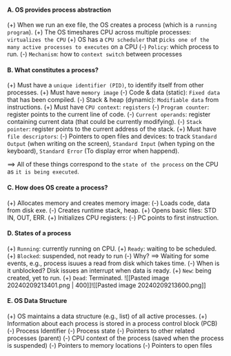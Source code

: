 #### A. OS provides process abstraction
(+) When we run an exe file, the OS creates a process (which is a `running program`).
(+) The OS timeshares CPU across multiple processes: `virtualizes the CPU`
(+) OS has a `CPU scheduler` that p`icks one of the many active processes to executes` on a CPU
	(-) `Policy`: which process to run.
	(-) `Mechanism`: how to `context switch` between processes

#### B. What constitutes a process?
(+) Must have a `unique identifier (PID)`, to identify itself from other processes.
(+) Must have `memory image`
	(-) Code & data (static): `Fixed data` that has been compiled.
	(-) Stack & heap (dynamic):  `Modifiable data` from instructions.
(+) Must have `CPU context`: `registers`
	(-) `Program counter`: register points to the current line of code.
	(-) `Current operands`: register containing current data (that could be currently modifying).
	(-) `Stack pointer`: register points to the current address of the stack.
(+) Must have `file descriptors`:
	(-) Pointers to open files and devices: to track `Standard Output` (when writing on the screen), `Standard Input` (when typing on the keyboard), `Standard Error` (To display error when happend).

==> All of these things correspond to the `state of the process` on the CPU as `it is being executed`.

#### C. How does OS create a process?
(+) Allocates memory and creates memory image:
	(-) Loads code, data from disk exe.
	(-) Creates runtime stack, heap.
(+) Opens basic files: STD IN, OUT, ERR.
(+) Initializes CPU registers:
	(-) PC points to first instruction.

#### D. States of a process
(+) `Running`: currently running on CPU.
(+) `Ready`: waiting to be scheduled.
(+) `Blocked`: suspended, not ready to run
	(-) Why? ==> Waiting for some events, e.g., process isuues a read from disk which takes time.
	(-) When is it unblocked? Disk issues an interrupt when data is ready.
(+) `New`: being created, yet to run.
(+) `Dead`: Terminated.
![[Pasted image 20240209213401.png | 400]]![[Pasted image 20240209213600.png]]
#### E. OS Data Structure
(+) OS maintains a data structure (e.g., list) of all active processes.
(+) Information about each process is stored in a process control block (PCB)
	(-) Process Identifier
	(-) Process state
	(-) Pointers to other related processes (parent)
	(-) CPU context of the process (saved when the process is suspended)
	(-) Pointers to memory locations
	(-) Pointers to open files
